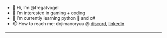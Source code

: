 - 👋 Hi, I’m @fregatvogel
- 👀 I’m interested in gaming + coding
- 🌱 I’m currently learning python 🐍 and c#
- 📫 How to reach me: dojimanoryuu @ [discord](https://discord.com "please let me know that you found me on github"), [linkedin](https://www.linkedin.com/in/sonprakiki/)

<!---
thunderedge/thunderedge is a ✨ special ✨ repository because its `README.md` (this file) appears on your GitHub profile.
You can click the Preview link to take a look at your changes.
--->
----
<!--START_SECTION:waka-->
<!--END_SECTION:waka-->
